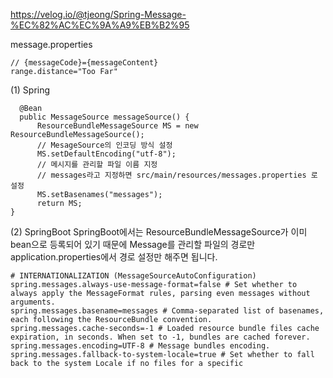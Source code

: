 https://velog.io/@tjeong/Spring-Message-%EC%82%AC%EC%9A%A9%EB%B2%95

message.properties
```
// {messageCode}={messageContent}
range.distance="Too Far"
```

(1) Spring
```
  @Bean
  public MessageSource messageSource() {
      ResourceBundleMessageSource MS = new ResourceBundleMessageSource();
      // MesageSource의 인코딩 방식 설정
      MS.setDefaultEncoding("utf-8");
      // 메시지를 관리할 파일 이름 지정
      // messages라고 지정하면 src/main/resources/messages.properties 로 설정
      MS.setBasenames("messages");
      return MS;
}
```

(2) SpringBoot
SpringBoot에서는 ResourceBundleMessageSource가 이미 bean으로 등록되어 있기 때문에 Message를 관리할 파일의 경로만 application.properties에서 경로 설정만 해주면 됩니다.

```
# INTERNATIONALIZATION (MessageSourceAutoConfiguration)
spring.messages.always-use-message-format=false # Set whether to always apply the MessageFormat rules, parsing even messages without arguments.
spring.messages.basename=messages # Comma-separated list of basenames, each following the ResourceBundle convention.
spring.messages.cache-seconds=-1 # Loaded resource bundle files cache expiration, in seconds. When set to -1, bundles are cached forever.
spring.messages.encoding=UTF-8 # Message bundles encoding.
spring.messages.fallback-to-system-locale=true # Set whether to fall back to the system Locale if no files for a specific
```
